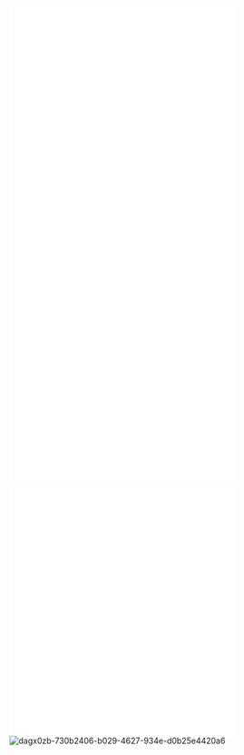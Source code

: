 <img align="left" width="400" alt="🦑" src="https://github.com/Mehak-Mehta/Mehak-Mehta/blob/main/metrics.svg">
	
[<img  width="400" alt="🦑" src= "https://github.com/Mehak-Mehta/Mehak-Mehta/blob/main/metrics.plugin.music.masteredd.svg">](https://open.spotify.com/playlist/7ETUYyrVuH9rQIc9Iy9vFY?utm_source=embed_v2&go=1&play=1&nd=1)
	
<img  align = "left" width="400" alt="🦑" src= "https://github.com/Mehak-Mehta/Mehak-Mehta/blob/main/metrics.plugin.people.masteredd.svg">
<img  align = "left" width="400" alt="🦑" src="https://github.com/Mehak-Mehta/Mehak-Mehta/blob/main/metrics.plugin.anime.masteredd.svg">

![dagx0zb-730b2406-b029-4627-934e-d0b25e4420a6](https://user-images.githubusercontent.com/76558546/120982323-3994b180-c796-11eb-8a39-f9af1e1949b3.png)
